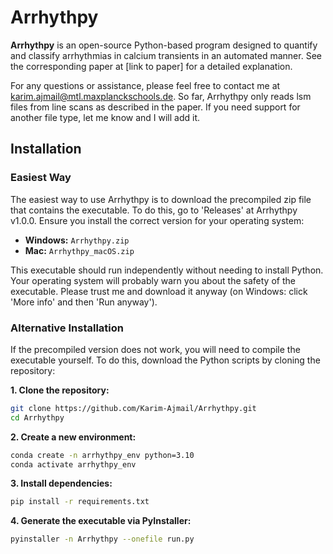 # Arrhythpy

**Arrhythpy** is an open-source Python-based program designed to quantify and classify arrhythmias in calcium transients in an automated manner. See the corresponding paper at [link to paper] for a detailed explanation.

For any questions or assistance, please feel free to contact me at [karim.ajmail@mtl.maxplanckschools.de](mailto:karim.ajmail@mtl.maxplanckschools.de). So far, Arrhythpy only reads lsm files from line scans as described in the paper. If you need support for another file type, let me know and I will add it.

## Installation

### Easiest Way

The easiest way to use Arrhythpy is to download the precompiled zip file that contains the executable. To do this, go to 'Releases' at Arrhythpy v1.0.0. Ensure you install the correct version for your operating system:

- **Windows:** `Arrhythpy.zip`
- **Mac:** `Arrhythpy_macOS.zip`

This executable should run independently without needing to install Python. Your operating system will probably warn you about the safety of the executable. Please trust me and download it anyway (on Windows: click 'More info' and then 'Run anyway').

### Alternative Installation

If the precompiled version does not work, you will need to compile the executable yourself. To do this, download the Python scripts by cloning the repository:

**1. Clone the repository:**
   ```sh
   git clone https://github.com/Karim-Ajmail/Arrhythpy.git
   cd Arrhythpy
   ```

**2. Create a new environment:**
   ```sh
   conda create -n arrhythpy_env python=3.10
   conda activate arrhythpy_env
   ```

**3. Install dependencies:**
   ```sh
   pip install -r requirements.txt
   ```

**4. Generate the executable via PyInstaller:**
   ```sh
   pyinstaller -n Arrhythpy --onefile run.py
   ```
